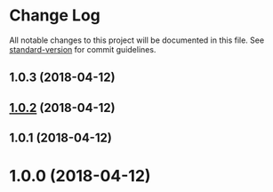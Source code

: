 # Change Log

All notable changes to this project will be documented in this file. See [standard-version](https://github.com/conventional-changelog/standard-version) for commit guidelines.

<a name="1.0.3"></a>
## 1.0.3 (2018-04-12)



<a name="1.0.2"></a>
## [1.0.2](https://github.com/ccucurullo/doslotos-grid/compare/v1.0.1...v1.0.2) (2018-04-12)



<a name="1.0.1"></a>
## 1.0.1 (2018-04-12)



<a name="1.0.0"></a>
# 1.0.0 (2018-04-12)
